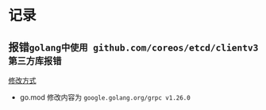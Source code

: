 # 记录

## 报错```golang中使用 github.com/coreos/etcd/clientv3 第三方库报错```
[修改方式](http://www.mamicode.com/info-detail-2958394.html)
* go.mod 修改内容为 ```google.golang.org/grpc v1.26.0```